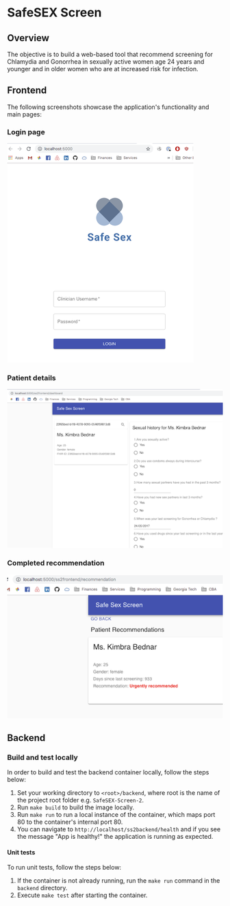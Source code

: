 # SafeSEX Screen

## Overview

The objective is to build a web-based tool that recommend screening for Chlamydia and Gonorrhea in sexually active women age 24 years and younger and in older women who are at increased risk for infection.

## Frontend

The following screenshots showcase the application's functionality and main pages:

### Login page

![UI Login](images/ui_login.png)

### Patient details

![UI Patient](images/ui_details.png)

### Completed recommendation

![UI Patient](images/ui_recommendation.png)

## Backend

### Build and test locally

In order to build and test the backend container locally, follow the steps below:

1. Set your working directory to `<root>/backend`, where root is the name of the project root folder e.g. `SafeSEX-Screen-2`.
2. Run `make build` to build the image locally.
3. Run `make run` to run a local instance of the container, which maps port 80 to the container's internal port 80.
4. You can navigate to `http://localhost/ss2backend/health` and if you see the message "App is healthy!" the application is running as expected.

#### Unit tests

To run unit tests, follow the steps below:

1. If the container is not already running, run the `make run` command in the `backend` directory.
2. Execute `make test` after starting the container.
